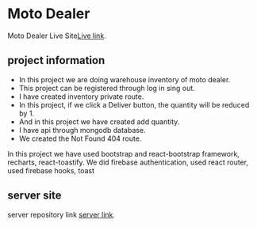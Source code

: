 # Moto Dealer

Moto Dealer Live Site[Live link](https://github.com/facebook/create-react-app).



## project information

- In this project we are doing warehouse inventory of moto dealer.
- This project can be registered through log in sing out.
- I have created inventory private route.
- In this project, if we click a Deliver button, the quantity will be reduced by 1.
- And in this project we have created add quantity.
- I have api through mongodb database.
- We created the Not Found 404 route.

In this project we have used bootstrap and react-bootstrap framework, recharts, react-toastify.
We did firebase authentication, used react router, used firebase hooks, toast

## server site

server repository link [server link](https://github.com/ProgrammingHeroWC4/warehouse-management-server-side-Rijonahmed).

